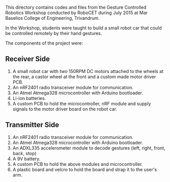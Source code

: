 This directory contains codes and files from the Gesture Controlled Robotics Workshop conducted by RoboCET during July 2015 at Mar Baselios College of Engineering, Trivandrum.

In the Workshop, students were taught to build a small robot car that could be controlled remotely by their hand gestures.

The components of the project were:

Receiver Side
-------------
1. A small robot car with two 150RPM DC motors attached to the wheels at the rear, a castor wheel at the front and a custom made motor driver PCB.
2. An nRF2401 radio transceiver module for communication.
3. An Atmel Atmega328 microcontroller with Arduino bootloader.
4. Li-ion batteries.
5. A custom PCB to hold the microcontroller, nRF module and supply signals to the motor driver board on the robot car.

Transmitter Side
----------------
1. An nRF2401 radio transceiver module for communication.
2. An Atmel Atmega328 microcontroller with Arduino bootloader.
3. An ADXL335 accelerometer module to decode gestures (left, right, front, back, stop)
4. A 9V battery.
5. A custom PCB to hold the above modules and microcontroller.
6. A plastic board and velcro to hold the board and strap it to the user's arm.
